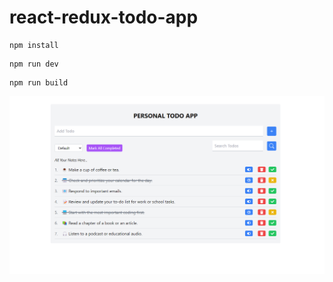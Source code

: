 # react-redux-todo-app
```
npm install
```
```
npm run dev
```
```
npm run build
```
![react-redux-todo-app](/src/assets/demo.png)
